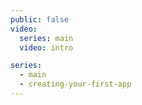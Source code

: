 ```yaml
---
public: false
video:
  series: main
  video: intro

series:
  - main
  - creating-your-first-app
---
```

